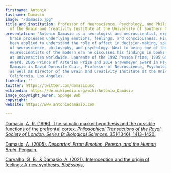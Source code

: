 ```yaml
---
firstname: Antonio
lastname: Damasio
image: "/damasio.jpg"
title_and_institution: Professor of Neuroscience, Psychology, and Philosophy; Director
  of the Brain and Creativity Institute at the University of Southern California
presentation: 'Antonio Damasio is a neurologist and neuroscientist, expert in the
  brain processes underlying emotions, feelings, and consciousness. His findings have
  been applied to understand the role of affect in decision-making, spanning the disciplines
  of neuroscience, philosophy, and psychology. Next to being one of the most cited
  neuroscientists of the modern era he discusses his findings in books that are taught
  at universities worldwide. Laureate of the 1992 Pessoa Prize, 1995 Golden Brain
  Award, 2005 Prince of Asturias Prize and 2014 Grawemeyer award in Psychology, Antonio
  Damasio is David Dornsife Chair, Professor of Neuroscience, Psychology, and Philosophy,
  as well as Director of the Brain and Creativity Institute at the University of Southern
  California, Los Angeles. '
linkedin: ''
twitter: https://twitter.com/damasiousc
wikipedia: https://de.wikipedia.org/wiki/António_Damásio
image_copyright_owner: Sponge Bob
copyright: ''
website: https://www.antoniodamasio.com

---
```

[Damasio, A. R. (1996). The somatic marker hypothesis and the possible functions of the prefrontal cortex. _Philosophical Transactions of the Royal Society of London. Series B: Biological Sciences_, _351_(1346), 1413-1420. ](https://royalsocietypublishing.org/doi/pdf/10.1098/rstb.1996.0125 "Damasio, A. R. (1996). The somatic marker hypothesis and the possible functions of the prefrontal cortex. Philosophical Transactions of the Royal Society of London. Series B: Biological Sciences, 351(1346), 1413-1420. ")

[Damasio, A. (2005). _Descartes' Error: Emotion, Reason, and the Human Brain_. Penguin.](https://books.google.fr/books?hl=en&lr=&id=SLdYHlhqgKMC&oi=fnd&pg=PT12&ots=n-ZZpFaH0b&sig=v9l16j7g4xYvsc6G8gFg_OO6hmI&redir_esc=y#v=onepage&q&f=false "Damasio, A. (2005). Descartes' Error: Emotion, Reason, and the Human Brain. Penguin.")

[Carvalho, G. B., & Damasio, A. (2021). Interoception and the origin of feelings: A new synthesis. _BioEssays_, ](https://onlinelibrary.wiley.com/doi/epdf/10.1002/bies.202000261 "Carvalho, G. B., & Damasio, A. (2021). Interoception and the origin of feelings: A new synthesis. BioEssays, 2000261.")